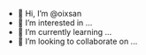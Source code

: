 - 👋 Hi, I’m @oixsan
- 👀 I’m interested in ...
- 🌱 I’m currently learning ...
- 💞️ I’m looking to collaborate on ...


<!---
oixsan/oixsan is a ✨ special ✨ repository because its `README.md` (this file) appears on your GitHub profile.
You can click the Preview link to take a look at your changes.
--->
